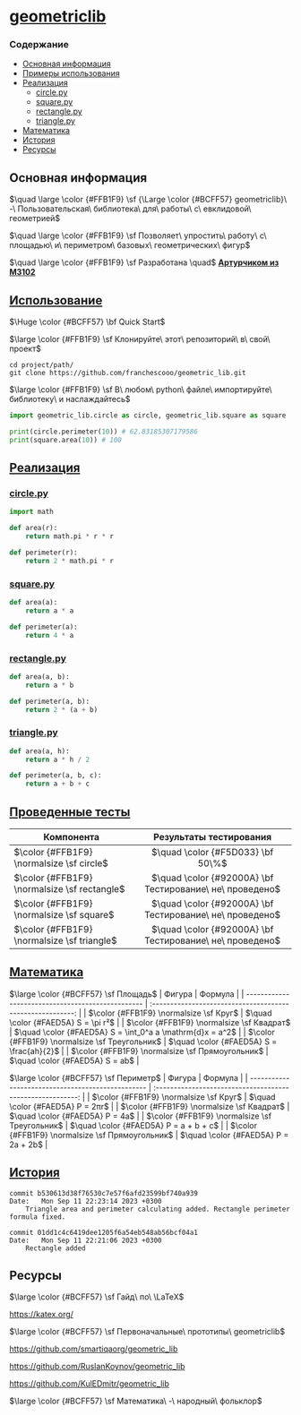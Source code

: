 # <a id="main" href="https://github.com/franchescooo/geometric_lib"> geometriclib </a>

### <a id="content"> Содержание </a>
- [Основная информация](#info)
- [Примеры использования](#using)
- [Реализация](#realisation)
  - [circle.py](#realisation-circle)
  - [square.py](#realisation-square)
  - [rectangle.py](#realisation-rectangle)
  - [triangle.py](#realisation-triangle)
- [Математика](#math)
- [История](#history)
- [Ресурсы](#sources)

    
## <a id="info"> Основная информация </a>
$\quad \large \color {#FFB1F9} \sf {\Large \color {#BCFF57} geometriclib}\ -\ Пользовательская\ библиотека\ для\ работы\ с\ евклидовой\ геометрией$

$\quad \large \color {#FFB1F9} \sf Позволяет\ упростить\ работу\ с\ площадью\ и\ периметром\ базовых\ геометрических\ фигур$

$\quad \large \color {#FFB1F9} \sf Разработана \quad$ <a href="https://github.com/franchescooo"> **Артурчиком из M3102** </a>


## <a id="using" href="https://github.com/franchescooo/geometric_lib/blob/main/docs/USING.md"> Использование </a> 

$\Huge \color {#BCFF57} \bf Quick Start$

$\large \color {#FFB1F9} \sf Клонируйте\ этот\ репозиторий\ в\ свой\ проект$
```
cd project/path/
git clone https://github.com/franchescooo/geometric_lib.git
```

$\large \color {#FFB1F9} \sf В\ любом\ python\ файле\ импортируйте\ библиотеку\ и наслаждайтесь$
```py
import geometric_lib.circle as circle, geometric_lib.square as square

print(circle.perimeter(10)) # 62.83185307179586
print(square.area(10)) # 100 
```

## <a id="realisation" href="https://github.com/franchescooo/geometric_lib/blob/main/docs/FUNCTIONS.md"> Реализация </a>
### <a id="realisation-circle" href="https://github.com/franchescooo/geometric_lib/blob/main/circle.py"> circle.py </a>
```py
import math

def area(r):
    return math.pi * r * r

def perimeter(r):
    return 2 * math.pi * r
```

### <a id="realisation-square" href="https://github.com/franchescooo/geometric_lib/blob/main/square.py"> square.py </a>
```py
def area(a):
    return a * a

def perimeter(a):
    return 4 * a
```

### <a id="realisation-rectangle" href="https://github.com/franchescooo/geometric_lib/blob/main/rectangle.py"> rectangle.py </a>
```py
def area(a, b):
    return a * b

def perimeter(a, b):
    return 2 * (a + b)
```

### <a id="realisation-triangle" href="https://github.com/franchescooo/geometric_lib/blob/main/triangle.py"> triangle.py </a>
```py
def area(a, h): 
    return a * h / 2

def perimeter(a, b, c): 
    return a + b + c 
```

## <a id="tests" href="https://github.com/franchescooo/geometric_lib/blob/main/docs/TESTS.md"> Проведенные тесты </a>
|                  Компонента                 |                Результаты тестирования                  |
| ------------------------------------------- | :-----------------------------------------------------: |
| $\color {#FFB1F9} \normalsize \sf circle$   | $\quad \color {#F5D033} \bf 50\%$                       |
| $\color {#FFB1F9} \normalsize \sf rectangle$| $\quad \color {#92000A} \bf Тестирование\ не\ проведено$|
| $\color {#FFB1F9} \normalsize \sf square$   | $\quad \color {#92000A} \bf Тестирование\ не\ проведено$|
| $\color {#FFB1F9} \normalsize \sf triangle$ | $\quad \color {#92000A} \bf Тестирование\ не\ проведено$|

## <a id="math" href="https://github.com/franchescooo/geometric_lib/blob/main/docs/MATHFORMULS.md"> Математика </a>
$\large \color {#BCFF57} \sf Площадь$
|                    Фигура                         |                         Формула                            |
| ------------------------------------------------- | :--------------------------------------------------------: |
| $\color {#FFB1F9} \normalsize \sf Круг$           | $\quad \color {#FAED5A} S = \pi r²$                        |
| $\color {#FFB1F9} \normalsize \sf Квадрат$        | $\quad \color {#FAED5A} S = \int_0^a a \mathrm{d}x = a^2$  |
| $\color {#FFB1F9} \normalsize \sf Треугольник$    | $\quad \color {#FAED5A} S = \frac{ah}{2}$                  |
| $\color {#FFB1F9} \normalsize \sf Прямоугольник$  | $\quad \color {#FAED5A} S = ab$                            |

$\large \color {#BCFF57} \sf Периметр$
|                    Фигура                         |                         Формула                            |
| ------------------------------------------------- | :--------------------------------------------------------: |
| $\color {#FFB1F9} \normalsize \sf Круг$           | $\quad \color {#FAED5A} P = 2πr$                           |
| $\color {#FFB1F9} \normalsize \sf Квадрат$        | $\quad \color {#FAED5A} P = 4a$                            |
| $\color {#FFB1F9} \normalsize \sf Треугольник$    | $\quad \color {#FAED5A} P = a + b + c$                     |
| $\color {#FFB1F9} \normalsize \sf Прямоугольник$  | $\quad \color {#FAED5A} P = 2a + 2b$                       |

## <a id="history" href="https://github.com/franchescooo/geometric_lib/blob/main/docs/HISTORY.md"> История </a>
```
commit b530613d38f76530c7e57f6afd23599bf740a939
Date:   Mon Sep 11 22:23:14 2023 +0300
    Triangle area and perimeter calculating added. Rectangle perimeter formula fixed.

commit 01dd1c4c6419dee1205f6a54eb548ab56bcf04a1
Date:   Mon Sep 11 22:21:06 2023 +0300
    Rectangle added
```

## <a id="sources"> Ресурсы </a>

$\large \color {#BCFF57} \sf Гайд\ по\ \LaTeX$

https://katex.org/

$\large \color {#BCFF57} \sf Первоначальные\ прототипы\ geometriclib$

https://github.com/smartiqaorg/geometric_lib

https://github.com/RuslanKoynov/geometric_lib

https://github.com/KulEDmitr/geometric_lib

$\large \color {#BCFF57} \sf Математика\ -\ народный\ фольклор$
